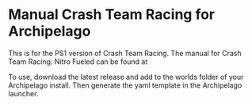 <h1>Manual Crash Team Racing for Archipelago</h1>

This is for the PS1 version of Crash Team Racing.
The manual for Crash Team Racing: Nitro Fueled can be found at <link not added yet>

To use, download the latest release and add to the worlds folder of your Archipelago install.
Then generate the yaml template in the Archipelago launcher.
